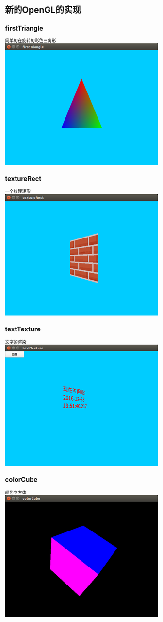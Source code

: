 # 新的OpenGL的实现

## firstTriangle
简单的在旋转的彩色三角形
![image](firstTriangle.png)

## textureRect
一个纹理矩形
![image](textureRect.png)

## textTexture
文字的渲染
![image](textTexture.png)

## colorCube
颜色立方体
![image](colorCube.png)
